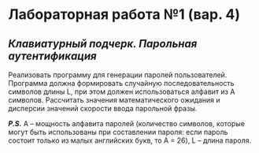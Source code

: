 # Лабораторная работа №1 (вар. 4)

## ***Клавиатурный подчерк. Парольная аутентификация***

Реализовать программу для генерации паролей пользователей.
Программа должна формировать случайную последовательность символов
длины L, при этом должен использоваться алфавит из A символов.
Рассчитать значения математического ожидания и дисперсии значений
скорости ввода парольной фразы. 

***P.S.*** A – мощность алфавита паролей (количество символов, которые могут быть использованы при составлении пароля: если пароль состоит только из малых английских букв, то A = 26), L – длина пароля.